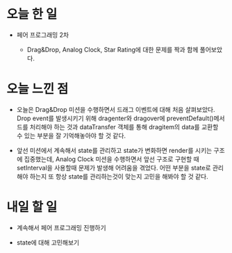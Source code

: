 # 오늘 한 일

-   페어 프로그래밍 2차

    -   Drag&Drop, Analog Clock, Star Rating에 대한 문제를 짝과 함께 풀어보았다.

# 오늘 느낀 점

-   오늘은 Drag&Drop 미션을 수행하면서 드래그 이벤트에 대해 처음 살펴보았다. Drop event를 발생시키기 위해 dragenter와 dragover에 preventDefault()메서드를 처리해야 하는 것과 dataTransfer 객체를 통해 dragitem의 data를 교환할 수 있는 부분을 잘 기억해놓아야 할 것 같다.

-   앞선 미션에서 계속해서 state를 관리하고 state가 변화하면 render를 시키는 구조에 집중했는데, Analog Clock 미션을 수행하면서 앞선 구조로 구현할 때 setInterval을 사용할때 문제가 발생해 어려움을 겪었다. 어떤 부분을 state로 관리해야 하는지 또 항상 state를 관리하는것이 맞는지 고민을 해봐야 할 것 같다.

# 내일 할 일

-   계속해서 페어 프로그래밍 진행하기

-   state에 대해 고민해보기
